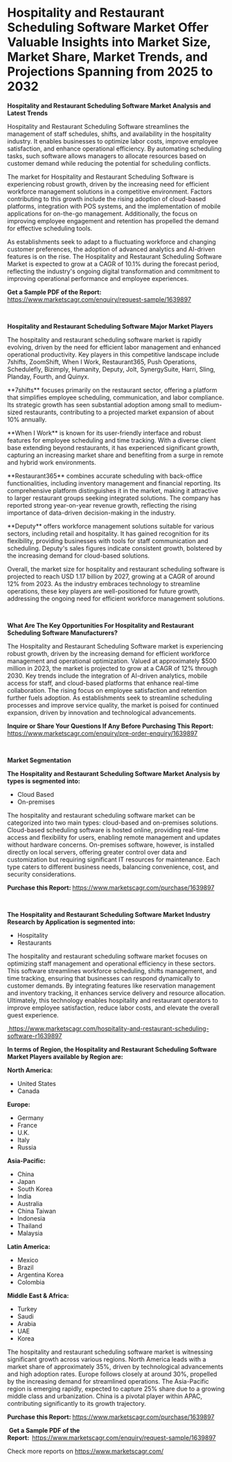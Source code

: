 <p><h1>Hospitality and Restaurant Scheduling Software Market Offer Valuable Insights into Market Size, Market Share, Market Trends, and Projections Spanning from 2025 to 2032</h1></p><p><strong>Hospitality and Restaurant Scheduling Software Market Analysis and Latest Trends</strong></p>
<p><p>Hospitality and Restaurant Scheduling Software streamlines the management of staff schedules, shifts, and availability in the hospitality industry. It enables businesses to optimize labor costs, improve employee satisfaction, and enhance operational efficiency. By automating scheduling tasks, such software allows managers to allocate resources based on customer demand while reducing the potential for scheduling conflicts.</p><p>The market for Hospitality and Restaurant Scheduling Software is experiencing robust growth, driven by the increasing need for efficient workforce management solutions in a competitive environment. Factors contributing to this growth include the rising adoption of cloud-based platforms, integration with POS systems, and the implementation of mobile applications for on-the-go management. Additionally, the focus on improving employee engagement and retention has propelled the demand for effective scheduling tools.</p><p>As establishments seek to adapt to a fluctuating workforce and changing customer preferences, the adoption of advanced analytics and AI-driven features is on the rise. The Hospitality and Restaurant Scheduling Software Market is expected to grow at a CAGR of 10.1% during the forecast period, reflecting the industry's ongoing digital transformation and commitment to improving operational performance and employee experiences.</p></p>
<p><strong>Get a Sample PDF of the Report:&nbsp;</strong> <a href="https://www.marketscagr.com/enquiry/request-sample/1639897?utm_campaign=3131&utm_medium=2&utm_source=Github&utm_content=ia&utm_term=11032025&utm_id=hospitality-and-restaurant-scheduling-software">https://www.marketscagr.com/enquiry/request-sample/1639897</a></p>
<p>&nbsp;</p>
<p><strong>Hospitality and Restaurant Scheduling Software Major Market Players</strong></p>
<p><p>The hospitality and restaurant scheduling software market is rapidly evolving, driven by the need for efficient labor management and enhanced operational productivity. Key players in this competitive landscape include 7shifts, ZoomShift, When I Work, Restaurant365, Push Operations, Schedulefly, Bizimply, Humanity, Deputy, Jolt, SynergySuite, Harri, Sling, Planday, Fourth, and Quinyx.</p><p>**7shifts** focuses primarily on the restaurant sector, offering a platform that simplifies employee scheduling, communication, and labor compliance. Its strategic growth has seen substantial adoption among small to medium-sized restaurants, contributing to a projected market expansion of about 10% annually.</p><p>**When I Work** is known for its user-friendly interface and robust features for employee scheduling and time tracking. With a diverse client base extending beyond restaurants, it has experienced significant growth, capturing an increasing market share and benefiting from a surge in remote and hybrid work environments.</p><p>**Restaurant365** combines accurate scheduling with back-office functionalities, including inventory management and financial reporting. Its comprehensive platform distinguishes it in the market, making it attractive to larger restaurant groups seeking integrated solutions. The company has reported strong year-on-year revenue growth, reflecting the rising importance of data-driven decision-making in the industry.</p><p>**Deputy** offers workforce management solutions suitable for various sectors, including retail and hospitality. It has gained recognition for its flexibility, providing businesses with tools for staff communication and scheduling. Deputy's sales figures indicate consistent growth, bolstered by the increasing demand for cloud-based solutions.</p><p>Overall, the market size for hospitality and restaurant scheduling software is projected to reach USD 1.17 billion by 2027, growing at a CAGR of around 12% from 2023. As the industry embraces technology to streamline operations, these key players are well-positioned for future growth, addressing the ongoing need for efficient workforce management solutions.</p></p>
<p>&nbsp;</p>
<p><strong>What Are The Key Opportunities For Hospitality and Restaurant Scheduling Software Manufacturers?</strong></p>
<p><p>The Hospitality and Restaurant Scheduling Software market is experiencing robust growth, driven by the increasing demand for efficient workforce management and operational optimization. Valued at approximately $500 million in 2023, the market is projected to grow at a CAGR of 12% through 2030. Key trends include the integration of AI-driven analytics, mobile access for staff, and cloud-based platforms that enhance real-time collaboration. The rising focus on employee satisfaction and retention further fuels adoption. As establishments seek to streamline scheduling processes and improve service quality, the market is poised for continued expansion, driven by innovation and technological advancements.</p></p>
<p><strong>Inquire or Share Your Questions If Any Before Purchasing This Report:</strong> <a href="https://www.marketscagr.com/enquiry/pre-order-enquiry/1639897?utm_campaign=3131&utm_medium=2&utm_source=Github&utm_content=ia&utm_term=11032025&utm_id=hospitality-and-restaurant-scheduling-software">https://www.marketscagr.com/enquiry/pre-order-enquiry/1639897</a></p>
<p>&nbsp;</p>
<p><strong>Market Segmentation</strong></p>
<p><strong>The Hospitality and Restaurant Scheduling Software Market Analysis by types is segmented into:</strong></p>
<p><ul><li>Cloud Based</li><li>On-premises</li></ul></p>
<p><p>The hospitality and restaurant scheduling software market can be categorized into two main types: cloud-based and on-premises solutions. Cloud-based scheduling software is hosted online, providing real-time access and flexibility for users, enabling remote management and updates without hardware concerns. On-premises software, however, is installed directly on local servers, offering greater control over data and customization but requiring significant IT resources for maintenance. Each type caters to different business needs, balancing convenience, cost, and security considerations.</p></p>
<p><strong>Purchase this Report:&nbsp;</strong><a href="https://www.marketscagr.com/purchase/1639897?utm_campaign=3131&utm_medium=2&utm_source=Github&utm_content=ia&utm_term=11032025&utm_id=hospitality-and-restaurant-scheduling-software">https://www.marketscagr.com/purchase/1639897</a></p>
<p>&nbsp;</p>
<p><strong>The Hospitality and Restaurant Scheduling Software Market Industry Research by Application is segmented into:</strong></p>
<p><ul><li>Hospitality</li><li>Restaurants</li></ul></p>
<p><p>The hospitality and restaurant scheduling software market focuses on optimizing staff management and operational efficiency in these sectors. This software streamlines workforce scheduling, shifts management, and time tracking, ensuring that businesses can respond dynamically to customer demands. By integrating features like reservation management and inventory tracking, it enhances service delivery and resource allocation. Ultimately, this technology enables hospitality and restaurant operators to improve employee satisfaction, reduce labor costs, and elevate the overall guest experience.</p></p>
<p><a href="https://www.marketscagr.com/hospitality-and-restaurant-scheduling-software-r1639897?utm_campaign=3131&utm_medium=2&utm_source=Github&utm_content=ia&utm_term=11032025&utm_id=hospitality-and-restaurant-scheduling-software">&nbsp;https://www.marketscagr.com/hospitality-and-restaurant-scheduling-software-r1639897</a></p>
<p><strong>In terms of Region, the Hospitality and Restaurant Scheduling Software Market Players available by Region are:</strong></p>
<p>
    <p> <strong> North America: </strong>
        <ul>
            <li>United States</li>
            <li>Canada</li>
        </ul>
        </p> 
    <p> <strong> Europe: </strong>
        <ul>
            <li>Germany</li>
            <li>France</li>
            <li>U.K.</li>
            <li>Italy</li>
            <li>Russia</li>
        </ul>
        </p> 
    <p> <strong> Asia-Pacific: </strong>
        <ul>
            <li>China</li>
            <li>Japan</li>
            <li>South Korea</li>
            <li>India</li>
            <li>Australia</li>
            <li>China Taiwan</li>
            <li>Indonesia</li>
            <li>Thailand</li>
            <li>Malaysia</li>
        </ul>
        </p> 
    <p> <strong> Latin America: </strong>
        <ul>
            <li>Mexico</li>
            <li>Brazil</li>
            <li>Argentina Korea</li>
            <li>Colombia</li>
        </ul>
        </p> 
    <p> <strong> Middle East & Africa: </strong>
        <ul>
            <li>Turkey</li>
            <li>Saudi</li>
            <li>Arabia</li>
            <li>UAE</li>
            <li>Korea</li>
        </ul>
    </p>
    </p>
<p><p>The hospitality and restaurant scheduling software market is witnessing significant growth across various regions. North America leads with a market share of approximately 35%, driven by technological advancements and high adoption rates. Europe follows closely at around 30%, propelled by the increasing demand for streamlined operations. The Asia-Pacific region is emerging rapidly, expected to capture 25% share due to a growing middle class and urbanization. China is a pivotal player within APAC, contributing significantly to its growth trajectory.</p></p>
<p><strong>Purchase this Report: </strong><a href="https://www.marketscagr.com/purchase/1639897?utm_campaign=3131&utm_medium=2&utm_source=Github&utm_content=ia&utm_term=11032025&utm_id=hospitality-and-restaurant-scheduling-software">https://www.marketscagr.com/purchase/1639897</a></p>
<p>&nbsp;<strong>Get a Sample PDF of the Report:&nbsp;&nbsp;</strong><a href="https://www.marketscagr.com/enquiry/request-sample/1639897?utm_campaign=3131&utm_medium=2&utm_source=Github&utm_content=ia&utm_term=11032025&utm_id=hospitality-and-restaurant-scheduling-software">https://www.marketscagr.com/enquiry/request-sample/1639897</a></p>
<p><strong></strong></p>
<p>Check more reports on <a href="https://www.marketscagr.com/?utm_campaign=3131&utm_medium=2&utm_source=Github&utm_content=ia&utm_term=11032025&utm_id=hospitality-and-restaurant-scheduling-software">https://www.marketscagr.com/</a></p>
